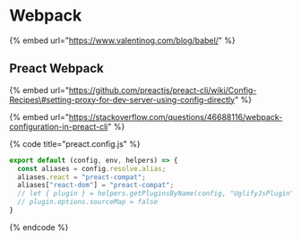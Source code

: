 # Webpack

{% embed url="https://www.valentinog.com/blog/babel/" %}

## Preact Webpack

{% embed url="https://github.com/preactjs/preact-cli/wiki/Config-Recipes\#setting-proxy-for-dev-server-using-config-directly" %}

{% embed url="https://stackoverflow.com/questions/46688116/webpack-configuration-in-preact-cli" %}

{% code title="preact.config.js" %}
```javascript
export default (config, env, helpers) => {
  const aliases = config.resolve.alias;
  aliases.react = "preact-compat";
  aliases["react-dom"] = "preact-compat";
  // let { plugin } = helpers.getPluginsByName(config, "UglifyJsPlugin")[0];
  // plugin.options.sourceMap = false
}

```
{% endcode %}



